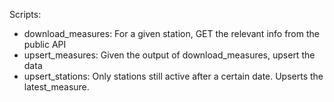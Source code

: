 Scripts:
- download_measures: For a given station, GET the relevant info from the public API
- upsert_measures: Given the output of download_measures, upsert the data
- upsert_stations: Only stations still active after a certain date. Upserts the latest_measure.